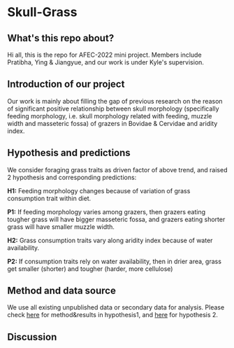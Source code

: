 # Skull-Grass

## What's this repo about?
Hi all, this is the repo for AFEC-2022 mini project. Members include Pratibha, Ying & Jiangyue, and our work is under Kyle's supervision. 

## Introduction of our project
Our work is mainly about filling the gap of previous research on the reason of significant positive relationship between skull morphology (specifically feeding morphology, i.e. skull morphology related with feeding, muzzle width and masseteric fossa) of grazers in Bovidae & Cervidae and aridity index.

## Hypothesis and predictions
We consider foraging grass traits as driven factor of above trend, and raised 2 hypothesis and corresponding predictions:

__H1:__ Feeding morphology changes because of variation of grass consumption trait within diet.

__P1:__ If feeding morphology varies among grazers, then grazers eating tougher grass will have bigger masseteric fossa, and grazers eating shorter grass will have smaller muzzle width.

__H2:__ Grass consumption traits vary along aridity index because of water availability.

__P2:__ If consumption traits rely on water availability, then in drier area, grass get smaller (shorter) and tougher (harder, more cellulose)

## Method and data source

We use all existing unpublished data or secondary data for analysis. Please check [here](code/Skull-diet.html) for method&results in hypothesis1, and [here](code/Grass.html) for hypothesis 2.

## Discussion

